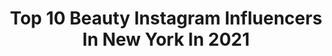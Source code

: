 ---
title: Top 10 Beauty Instagram Influencers In New York In 2021
description: >-
  Find top beauty Instagram influencers in New York in 2021. Most popular hashtags: #beauty #newyork #fashion #nature.
platform: Instagram
hits: 804
text_top: Discover the best Instagram profiles on inBeat.
text_bottom: Our search engine has 804 Instagram influencers like this in New York, United States for you to work with.
profiles:
  - username: "victordelfueyo"
    fullname: >-
      Victor del Fueyo de la Torre
    bio: >-
      New York City ➕@bangbangnyc ➕@nycdelfueyo 🌌appts@bangbangforever.com🌌
    location: "United States"
    followers: 33485
    engagement: 201
    commentsToLikes: 0.012186
    id: ck8t55bzy8tuj0j78qnabec9c
    verified: false
    hashtags: "#blackandgrey, #blackandgreytattoo, #newyorkcity, #cosmos"
  - username: "mckennajoy_"
    fullname: >-
      McKenna
    bio: >-
      ✈️ IST 📍NY 🇺🇸@emg_models x @therockagency x @therocktalentagency x @uniquemodelsgr 🇨🇦@iconmodelmanagement 🇹🇷 @hilltopmodelofficial
    location: "United States"
    followers: 14185
    engagement: 647
    commentsToLikes: 0.911805
    id: ck8t2bbp1yttm0j78nai30wfa
    verified: false
    hashtags: "#editorial, #field, #photo, #fashion"
  - username: "emmy_milan"
    fullname: >-
      𝓔𝓶𝓶𝔂 𝓜𝓲𝓵𝓪𝓷✨
    bio: >-
      God is within her, she will NOT fail! Travel:Lifestyle:Visionary God’s Child🦋 NY🗽🇳🇬
    location: "United States"
    followers: 14952
    engagement: 648
    commentsToLikes: 0.052065
    id: ck14lev6bub340i199hl0lh9a
    verified: false
    hashtags: "#growthmindset, #queen, #manifestation, #vibes"
  - username: "misssafadi"
    fullname: >-
      Tamaraa
    bio: >-
      An architect that loves make up, fashion and lifting heavy things. Chicago 💍 🇯🇴
    location: "United States"
    followers: 41349
    engagement: 931
    commentsToLikes: 0.018572
    id: ck8t9dvz0nqcg0j78nkzvbygk
    verified: false
    hashtags: "#chicagogram, #fitspo, #prettylittlething, #fashionstyle"
  - username: "naomisoms"
    fullname: >-
      NAYONCÈ💋
    bio: >-
      ꜰᴏʀɢᴇᴛ ᴍᴀᴘꜱ, ꜰᴏʟʟᴏᴡ ʏᴏᴜʀ ɪɴꜱᴛɪɴᴄᴛꜱ 💫 🇨🇺🇲🇽🇪🇸 / NYC baby📍 Bookings @ipmmodels ɴᴏᴛ ᴀ ᴡɪɢ, ɪ ɢʀᴏᴡ ᴛʜɪꜱ ➿ PUBLISHED📰
    location: "United States"
    followers: 44356
    engagement: 179
    commentsToLikes: 0.102425
    id: ck5zmzk14nhx10i148ea0eqbb
    verified: false
    hashtags: "#ocean, #fitness, #hair, #wanderlust"
  - username: "olliepersell"
    fullname: >-
      Ollie James Persell
    bio: >-
      📌LDN Creative Photographer ❘ Creative Director ❘ Travel Life ツ 📸: Canon EOS R Enquiries ⫸ ojpersell@gmail.com
    location: "United States"
    followers: 2516
    engagement: 2773
    commentsToLikes: 0.030424
    id: ck5hjv5w1harb0i11dvrw1gjs
    verified: false
    hashtags: "#like, #beautiful, #nycprimeshot, #travel"
  - username: "secondsapart"
    fullname: >-
      
    bio: >-
      at heart, we are only seconds apart 💌 dm for promos or business inquiries 💌
    location: "United States"
    followers: 157415
    engagement: 931
    commentsToLikes: 0.004261
    id: ck0udvuwzjyfq0i197cdr2zs9
    verified: false
    hashtags: "#broken, #selfcare, #feelingsad, #fashion"
  - username: "kirit143"
    fullname: >-
      𝐊𝐢𝐫𝐢𝐭  𝐏𝐫𝐚𝐣𝐚𝐩𝐚𝐭𝐢
    bio: >-
      📍New York 📸📸 For prints,workshops,tour check website or 📧
    location: "United States"
    followers: 26349
    engagement: 293
    commentsToLikes: 0.058074
    id: ck0tzzheas4un0i191382wedi
    verified: false
    hashtags: "#exklusive, #heatercentral, #nyc, #usaprimeshot"
  - username: "mallorywalbruch"
    fullname: >-
      M A L L O R Y💛
    bio: >-
      👩🏼Model 🎬Acting 🎤Singing 👗Fashion 💟#luvlife *N I Y A* models 💛acct managed by mom
    location: "United States"
    followers: 20807
    engagement: 462
    commentsToLikes: 0.189723
    id: ck0w6zqznb1j20i19xnw8utam
    verified: false
    hashtags: "#october, #luvlife, #girlmodel, #blueeyes"
  - username: "afra.lu"
    fullname: >-
      Afra Lu
    bio: >-
      Live to create💡 📍NYC Portfolio ⬇️
    location: "United States"
    followers: 14963
    engagement: 266
    commentsToLikes: 0.054964
    id: ck6to2k6qbqzy0j7188ip6jz6
    verified: false
    hashtags: "#creative, #profoto, #canon, #profotob1x"
---